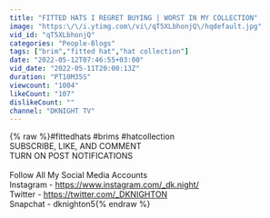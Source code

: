 ```yaml
---
title: "FITTED HATS I REGRET BUYING | WORST IN MY COLLECTION"
image: "https:\/\/i.ytimg.com\/vi\/qT5XLbhonjQ\/hqdefault.jpg"
vid_id: "qT5XLbhonjQ"
categories: "People-Blogs"
tags: ["brim","fitted hat","hat collection"]
date: "2022-05-12T07:46:55+03:00"
vid_date: "2022-05-11T20:00:13Z"
duration: "PT10M35S"
viewcount: "1004"
likeCount: "107"
dislikeCount: ""
channel: "DKNIGHT TV"
---
```

{% raw %}#fittedhats #brims #hatcollection<br />SUBSCRIBE, LIKE, AND COMMENT<br />TURN ON POST NOTIFICATIONS<br /><br />Follow All My Social Media Accounts<br />Instagram - <a rel="nofollow" target="blank" href="https://www.instagram.com/_dk.night/">https://www.instagram.com/_dk.night/</a><br />Twitter - <a rel="nofollow" target="blank" href="https://twitter.com/_DKNIGHTON">https://twitter.com/_DKNIGHTON</a><br />Snapchat - dknighton5{% endraw %}
